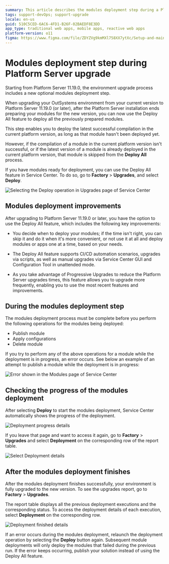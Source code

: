 ```yaml
---
summary: This article describes the modules deployment step during a Platform Server upgrade.
tags: support-devOps; support-upgrade
locale: en-us
guid: 510C5CED-6AC6-4FD1-B26F-02BAEDF8E3DD
app_type: traditional web apps, mobile apps, reactive web apps
platform-version: o11
figma: https://www.figma.com/file/ZDYZVg9kmMXl758XX7ytXc/Setup-and-maintain-your-OutSystems-Infrastructure?type=design&node-id=1852%3A3393&mode=design&t=PPL7U8XyNSIpuC5w-1
---
```


# Modules deployment step during Platform Server upgrade

Starting from Platform Server 11.19.0, the environment upgrade process includes a new optional modules deployment step.

When upgrading your OutSystems environment from your current version to Platform Server 11.19.0 (or later), after the Platform Server installation ends preparing your modules for the new version, you can now use the Deploy All feature to deploy all the previously prepared modules.

This step enables you to deploy the latest successful compilation in the current platform version, as long as that module hasn't been deployed yet.

However, if the compilation of a module in the current platform version isn't successful, or if the latest version of a module is already deployed in the current platform version, that module is skipped from the **Deploy All** process.

If you have modules ready for deployment, you can use the Deploy All feature in Service Center. To do so, go to **Factory** > **Upgrades**, and select **Deploy**.

![Selecting the **Deploy** operation in Upgrades page of Service Center](images/deploy-sc.png)


## Modules deployment improvements

After upgrading to Platform Server 11.19.0 or later, you have the option to  use the Deploy All feature, which includes the following key improvements:

* You decide when to deploy your modules; if the time isn't right, you can skip it and do it when it's more convenient, or not  use it at all and deploy modules or apps one at a time, based on your  needs.

* The Deploy All feature supports CI/CD automation scenarios, upgrades via scripts, as well as manual upgrades via Service Center GUI and Configuration Tool in unattended mode.

* As you take advantage of Progressive Upgrades to reduce the Platform Server upgrades times, this feature allows you to upgrade more frequently, enabling you to use the most recent features and improvements.


## During the modules deployment step

The  modules deployment process must be complete before you perform the following operations for the modules being deployed:

* Publish module
* Apply configurations
* Delete module

If you try to perform any of the above operations for a module while the deployment is in progress, an error occurs. See below an example of an attempt to publish a module while the deployment is in progress: 

![Error shown in the Modules page of Service Center](images/error-deploy-sc.png)


## Checking the progress of the modules deployment

After selecting **Deploy** to start the modules deployment, Service Center automatically shows the progress of the deployment. 

![Deployment progress details](images/deploy-progress-sc.png)

If you leave that page and want to access it again, go to **Factory** > **Upgrades** and select **Deployment** on the corresponding row of the report table.

![Select Deployment details](images/select-deploy-details-sc.png)


## After the modules deployment finishes

After the modules deployment finishes successfully, your environment is fully upgraded to the new version. To see the upgrades report, go to **Factory** > **Upgrades**. 

The report table displays all the previous deployment executions and the corresponding status. To access the deployment details of each execution, select **Deployment** on the corresponding row.

![Deployment finished details](images/select-deploy-finished-sc.png)

If an error occurs during the modules deployment, relaunch the deployment operation by selecting the **Deploy** button again. Subsequent module deployments will only deploy the modules that failed during the previous run. If the error keeps occurring, publish your solution instead of using the Deploy All feature.




